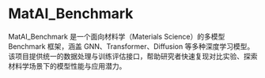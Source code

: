 # MatAI_Benchmark
MatAI_Benchmark 是一个面向材料学（Materials Science）的多模型 Benchmark 框架，涵盖 GNN、Transformer、Diffusion 等多种深度学习模型。该项目提供统一的数据处理与训练评估接口，帮助研究者快速复现对比实验、探索材料学场景下的模型性能与应用潜力。
